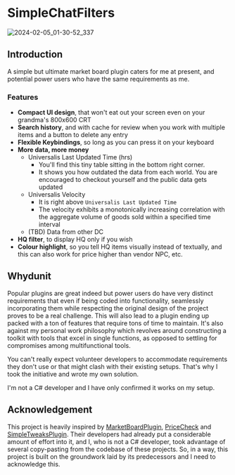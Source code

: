 # SimpleChatFilters

![2024-02-05_01-30-52_337](https://github.com/Elypha/SimpleChatFilters/assets/30290883/767325f5-a9d9-4cdd-bb70-25ea8c1818da)

## Introduction

A simple but ultimate market board plugin caters for me at present, and potential power users who have the same requirements as me.

### Features

- **Compact UI design**, that won't eat out your screen even on your grandma's 800x600 CRT
- **Search history**, and with cache for review when you work with multiple items and a button to delete any entry
- **Flexible Keybindings**, so long as you can press it on your keyboard
- **More data, more money**
    - Universalis Last Updated Time (hrs)
      - You'll find this tiny table sitting in the bottom right corner.
      - It shows you how outdated the data from each world. You are encouraged to checkout yourself and the public data gets updated
    - Universalis Velocity
      - It is right above `Universalis Last Updated Time`
      - The velocity exhibits a monotonically increasing correlation with the aggregate volume of goods sold within a specified time interval
    - (TBD) Data from other DC
- **HQ filter**, to display HQ only if you wish
- **Colour highlight**, so you tell HQ items visually instead of textually, and this can also work for price higher than vendor NPC, etc.

## Whydunit

Popular plugins are great indeed but power users do have very distinct requirements that even if being coded into functionality, seamlessly incorporating them while respecting the original design of the project proves to be a real challenge. This will also lead to a plugin ending up packed with a ton of features that require tons of time to maintain. It's also against my personal work philosophy which revolves around constructing a toolkit with tools that excel in single functions, as opposed to settling for compromises among multifunctional tools.

You can't really expect volunteer developers to accommodate requirements they don't use or that might clash with their existing setups. That's why I took the initiative and wrote my own solution.

I'm not a C# developer and I have only confirmed it works on my setup.

## Acknowledgement

This project is heavily inspired by [MarketBoardPlugin](https://github.com/fmauNeko/MarketBoardPlugin), [PriceCheck](https://github.com/kalilistic/PriceCheck) and [SimpleTweaksPlugin](https://github.com/ottercorp/SimpleTweaksPlugin). Their developers had already put a considerable amount of effort into it, and I, who is not a C# developer, took advantage of several copy-pasting from the codebase of these projects. So, in a way, this project is built on the groundwork laid by its predecessors and I need to acknowledge this.

